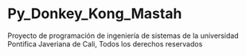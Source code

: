 # Py_Donkey_Kong_Mastah
Proyecto de programación de ingeniería de sistemas de la universidad Pontifica Javeriana de Cali, Todos los derechos reservados
